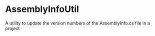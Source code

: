 # AssemblyInfoUtil
A utility to update the version numbers of the AssemblyInfo.cs file in a project
